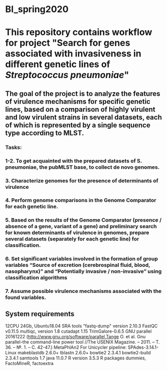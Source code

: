 # BI_spring2020
# This repository contains workflow for project "Search for genes associated with invasiveness in different genetic lines of *Streptococcus pneumoniae*"
## The goal of the project is to analyze the features of virulence mechanisms for specific genetic lines, based on a comparison of highly virulent and low virulent strains in several datasets, each of which is represented by a single sequence type according to MLST.

### Tasks:
### 1-2. To get acquainted with the prepared datasets of S. pneumoniae, the pubMLST base, to collect de novo genomes.
### 3. Characterize genomes for the presence of determinants of virulence
### 4. Perform genome comparisons in the Genome Comparator for each genetic line.
### 5. Based on the results of the Genome Comparator (presence / absence of a gene, variant of a gene) and preliminary search for known determinants of virulence in genomes, prepare several datasets (separately for each genetic line) for classification.
### 6. Set significant variables involved in the formation of group variables “Source of excretion (cerebrospinal fluid, blood, nasopharynx)” and “Potentially invasive / non-invasive” using classification algorithms
### 7. Assume possible virulence mechanisms associated with the found variables.

## System requirements
12CPU 24Gb, Ubuntu18.04
SRA tools  "fastq-dump" version 2.10.3
FastQC v0.11.5
multiqc, version 1.8
cutadapt 1.15
TrimGalore-0.6.5
GNU parallel 20161222 (http://www.gnu.org/software/parallel,Tange O. et al. Gnu parallel-the command-line power tool //The USENIX Magazine. – 2011. – Т. 36. – №. 1. – С. 42-47.)
MetaPhlAn2
For Unicycler pipeline:
SPAdes-3.14.1-Linux 
makeblastdb 2.6.0+
tblastn 2.6.0+
bowtie2 2.3.4.1
bowtie2-build 2.3.4.1
samtools 1.7
java 11.0.7
R version 3.5.3
R packages dummies, FactoMineR, factoextra


